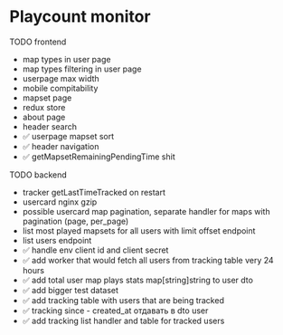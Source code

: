 # Playcount monitor

TODO frontend

* map types in user page
* map types filtering in user page
* userpage max width
* mobile compitability
* mapset page
* redux store
* about page
* header search
* ✅ userpage mapset sort
* ✅ header navigation
* ✅ getMapsetRemainingPendingTime shit


TODO backend

* tracker getLastTimeTracked on restart
* usercard nginx gzip 
* possible usercard map pagination, separate handler for maps with pagination (page, per_page)
* list most played mapsets for all users with limit offset endpoint
* list users endpoint
* ✅ handle env client id and client secret
* ✅ add worker that would fetch all users from tracking table very 24 hours
* ✅ add total user map plays stats map[string]string to user dto
* ✅ add bigger test dataset
* ✅ add tracking table with users that are being tracked
* ✅ tracking since - created_at отдавать в dto user
* ✅ add tracking list handler and table for tracked users 
